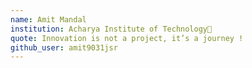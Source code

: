 ```yaml
---
name: Amit Mandal
institution: Acharya Institute of Technology🚩
quote: Innovation is not a project, it’s a journey !
github_user: amit9031jsr
---
```

